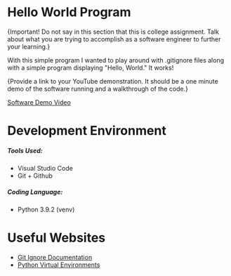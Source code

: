 # Hello World Program

{Important!  Do not say in this section that this is college assignment.  Talk about what you are trying to accomplish as a software engineer to further your learning.}

With this simple program I wanted to play around with .gitignore files along with a simple program displaying "Hello, World." It works!

{Provide a link to your YouTube demonstration.  It should be a one minute demo of the software running and a walkthrough of the code.}

[Software Demo Video](http://youtube.link.goes.here)

# Development Environment

##### Tools Used:

* Visual Studio Code
* Git + Github

##### Coding Language:

* Python 3.9.2 (venv)

# Useful Websites

* [Git Ignore Documentation](https://git-scm.com/docs/gitignore)
* [Python Virtual Environments](https://www.studytonight.com/post/python-virtual-environment-setup-on-mac-osx-easiest-way)